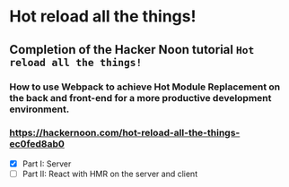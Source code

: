 # Hot reload all the things!

## Completion of the Hacker Noon tutorial `Hot reload all the things!`

### How to use Webpack to achieve Hot Module Replacement on the back and front-end for a more productive development environment.

### https://hackernoon.com/hot-reload-all-the-things-ec0fed8ab0

- [x] Part I: Server
- [ ] Part II: React with HMR on the server and client
